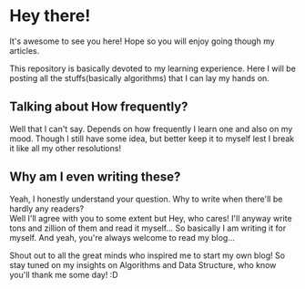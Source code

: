 # Hey there!

It's awesome to see you here! Hope so you will enjoy going though my articles. 

This repository is basically devoted to my learning experience. Here I will be posting all the stuffs\(basically algorithms\) that I can lay my hands on.

## Talking about How frequently?

Well that I can't say. Depends on how frequently I learn one and also on my mood. Though I still have some idea, but better keep it to myself lest I break it like all my other resolutions!

## Why am I even writing these?

Yeah, I honestly understand your question. Why to write when there'll be hardly any readers?  
Well I'll agree with you to some extent but Hey, who cares! I'll anyway write tons and zillion of them and read it myself... So basically I am writing it for myself. And yeah, you're always welcome to read my blog...  
  
Shout out to all the great minds who inspired me to start my own blog! So stay tuned on my insights on Algorithms and Data Structure, who know you'll thank me some day! :D

